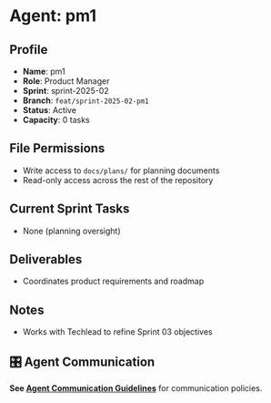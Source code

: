 # Agent: pm1

## Profile
- **Name**: pm1
- **Role**: Product Manager
- **Sprint**: sprint-2025-02
- **Branch**: `feat/sprint-2025-02-pm1`
- **Status**: Active
- **Capacity**: 0 tasks

## File Permissions
- Write access to `docs/plans/` for planning documents
- Read-only access across the rest of the repository

## Current Sprint Tasks
- None (planning oversight)

## Deliverables
- Coordinates product requirements and roadmap

## Notes
- Works with Techlead to refine Sprint 03 objectives

## 🎛️ Agent Communication
**See [Agent Communication Guidelines](./README.md#agent-communication-guidelines)** for communication policies.
